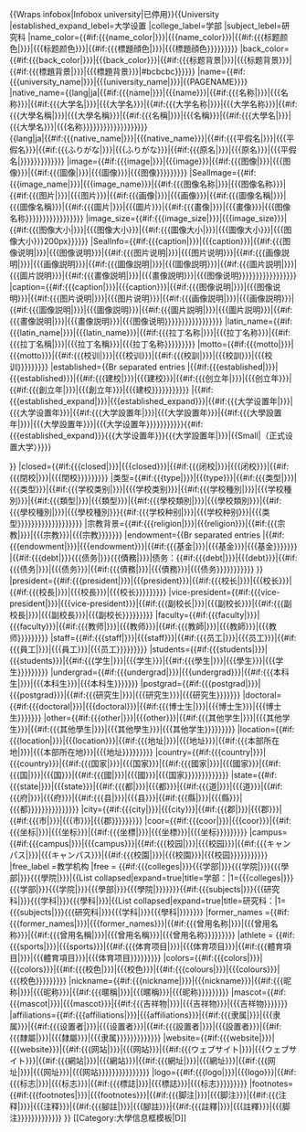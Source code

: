 <noinclude>{{Wraps infobox|Infobox university|已停用}}</noinclude>{{University
|established_expand_lebel=大学设置
|college_label=学部
|subject_lebel=研究科
|name_color={{#if:{{{name_color|}}}|{{{name_color}}}|{{#if:{{{标题颜色|}}}|{{{标题颜色}}}|{{#if:{{{標題顔色|}}}|{{{標題顔色}}}}}}}}}
|back_color={{#if:{{{back_color|}}}|{{{back_color}}}|{{#if:{{{标题背景|}}}|{{{标题背景}}}|{{#if:{{{標題背景|}}}|{{{標題背景}}}|#bcbcbc}}}}}}
|name={{#if:{{{university_name|}}}|{{{university_name|}}}|{{PAGENAME}}}}
|native_name={{lang|ja|{{#if:{{{name|}}}|{{{name}}}|{{#if:{{{名称|}}}|{{{名称}}}|{{#if:{{{大学名|}}}|{{{大学名}}}|{{#if:{{{大学名称|}}}|{{{大学名称}}}|{{#if:{{{大學名稱|}}}|{{{大學名稱}}}|{{#if:{{{名稱|}}}|{{{名稱}}}|{{#if:{{{大學名|}}}|{{{大學名}}}<noinclude>|{{{名称}}}</noinclude>}}}}}}}}}}}}}}}}<br>{{lang|ja|{{#if:{{{native_name|}}}|{{{native_name}}}|{{#if:{{{平假名|}}}|{{{平假名}}}|{{#if:{{{ふりがな|}}}|{{{ふりがな}}}|{{#if:{{{原名|}}}|{{{原名}}}<noinclude>|{{{平假名|}}}</noinclude>}}}}}}}}}}
|image={{#if:{{{image|}}}|{{{image}}}|{{#if:{{{图像|}}}|{{{图像}}}|{{#if:{{{圖像|}}}|{{{圖像}}}<noinclude>|{{{图像}}}</noinclude>}}}}}}
|SealImage={{#if:{{{image_name|}}}|{{{image_name}}}|{{#if:{{{图像名称|}}}|{{{图像名称}}}|{{#if:{{{图片|}}}|{{{图片}}}|{{#if:{{{画像|}}}|{{{画像}}}|{{#if:{{{圖像名稱|}}}|{{{圖像名稱}}}|{{#if:{{{圖片|}}}|{{{圖片}}}|{{#if:{{{畫像|}}}|{{{畫像}}}<noinclude>|{{{图像名称}}}</noinclude>}}}}}}}}}}}}}}
|image_size={{#if:{{{image_size|}}}|{{{image_size}}}|{{#if:{{{图像大小|}}}|{{{图像大小}}}|{{#if:{{{圖像大小|}}}|{{{圖像大小}}}|<noinclude>{{{图像大小}}}</noinclude><includeonly>200px</includeonly>}}}}}}
|SealInfo={{#if:{{{caption|}}}|{{{caption}}}|{{#if:{{{图像说明|}}}|{{{图像说明}}}|{{#if:{{{图片说明|}}}|{{{图片说明}}}|{{#if:{{{画像説明|}}}|{{{画像説明}}}|{{#if:{{{圖像説明|}}}|{{{圖像説明}}}|{{#if:{{{圖片説明|}}}|{{{圖片説明}}}|{{#if:{{{畫像説明|}}}|{{{畫像説明}}}<noinclude>|{{{图像说明}}}</noinclude>}}}}}}}}}}}}}}
|caption={{#if:{{{caption|}}}|{{{caption}}}|{{#if:{{{图像说明|}}}|{{{图像说明}}}|{{#if:{{{图片说明|}}}|{{{图片说明}}}|{{#if:{{{画像説明|}}}|{{{画像説明}}}|{{#if:{{{圖像説明|}}}|{{{圖像説明}}}|{{#if:{{{圖片説明|}}}|{{{圖片説明}}}|{{#if:{{{畫像説明|}}}|{{{畫像説明}}}<noinclude>|{{{图像说明}}}</noinclude>}}}}}}}}}}}}}}
|latin_name={{#if:{{{latin_name|}}}|{{{latin_name}}}|{{#if:{{{拉丁名称|}}}|{{{拉丁名称}}}|{{#if:{{{拉丁名稱|}}}|{{{拉丁名稱}}}<noinclude>|{{{拉丁名称}}}</noinclude>}}}}}}
|motto={{#if:{{{motto|}}}|{{{motto}}}|{{#if:{{{校训|}}}|{{{校训}}}|{{#if:{{{校訓|}}}|{{{校訓}}}<noinclude>|{{{校训}}}</noinclude>}}}}}}
|established={{Br separated entries
|{{#if:{{{established|}}}|{{{established}}}|{{#if:{{{建校|}}}|{{{建校}}}|{{#if:{{{创立年|}}}|{{{创立年}}}|{{#if:{{{創立年|}}}|{{{創立年}}}<noinclude>|{{{建校}}}</noinclude>}}}}}}}}
|{{#if:{{{established_expand|}}}|{{{established_expand}}}|{{#if:{{{大学设置年|}}}|{{{大学设置年}}}|{{#if:{{{大学設置年|}}}|{{{大学設置年}}}|{{#if:{{{大學設置年|}}}|{{{大學設置年}}}<noinclude>|{{{大学设置年}}}</noinclude>}}}}}}}}{{#if:{{{established_expand}}}{{{大学设置年}}}{{{大学設置年|}}}|{{Small|（正式设置大学）}}}}

}}
|closed={{#if:{{{closed|}}}|{{{closed}}}|{{#if:{{{闭校|}}}|{{{闭校}}}|{{#if:{{{閉校|}}}|{{{閉校}}}}}}}}}
|类型={{#if:{{{type|}}}|{{{type}}}|{{#if:{{{类型|}}}|{{{类型}}}|{{#if:{{{学校类别|}}}|{{{学校类别}}}|{{#if:{{{学校種別|}}}|{{{学校種別}}}|{{#if:{{{類型|}}}|{{{類型}}}|{{#if:{{{學校類別|}}}|{{{學校類別}}}|{{#if:{{{學校種別|}}}|{{{學校種別}}}{{#if:{{{学校种别|}}}|{{{学校种别}}}<noinclude>|{{{类型}}}</noinclude>}}}}}}}}}}}}}}}}
|宗教背景={{#if:{{{religion|}}}|{{{religion}}}|{{#if:{{{宗教|}}}|{{{宗教}}}<noinclude>|{{{宗教}}}</noinclude>}}}}
|endowment={{Br separated entries
|{{#if:{{{endowment|}}}|{{{endowment}}}|{{#if:{{{基金|}}}|{{{基金}}}<noinclude>|{{{基金}}}</noinclude>}}}}
|{{#if:{{{debt|}}}{{{债务|}}}{{{債務|}}}|债务：{{#if:{{{debt|}}}|{{{debt}}}|{{#if:{{{债务|}}}|{{{债务}}}|{{#if:{{{債務|}}}|{{{債務}}}<noinclude>|{{{债务}}}</noinclude>}}}}}}}}
}}
|president={{#if:{{{president|}}}|{{{president}}}|{{#if:{{{校长|}}}|{{{校长}}}|{{#if:{{{校長|}}}|{{{校長}}}<noinclude>|{{{校长}}}</noinclude>}}}}}}
|vice-president={{#if:{{{vice-president|}}}|{{{vice-president}}}|{{#if:{{{副校长|}}}|{{{副校长}}}|{{#if:{{{副校長|}}}|{{{副校長}}}<noinclude>|{{{副校长}}}</noinclude>}}}}}}
|faculty={{#if:{{{faculty|}}}|{{{faculty}}}|{{#if:{{{教师|}}}|{{{教师}}}|{{#if:{{{教師|}}}|{{{教師}}}<noinclude>|{{{教师}}}</noinclude>}}}}}}
|staff={{#if:{{{staff|}}}|{{{staff}}}|{{#if:{{{员工|}}}|{{{员工}}}|{{#if:{{{員工|}}}|{{{員工}}}<noinclude>|{{{员工}}}</noinclude>}}}}}}
|students={{#if:{{{students|}}}|{{{students}}}|{{#if:{{{学生|}}}|{{{学生}}}|{{#if:{{{學生|}}}|{{{學生}}}<noinclude>|{{{学生}}}</noinclude>}}}}}}
|undergrad={{#if:{{{undergrad|}}}|{{{undergrad}}}|{{#if:{{{本科生|}}}|{{{本科生}}}<noinclude>|{{{本科生}}}</noinclude>}}}}
|postgrad={{#if:{{{postgrad|}}}|{{{postgrad}}}|{{#if:{{{研究生|}}}|{{{研究生}}}<noinclude>|{{{研究生}}}</noinclude>}}}}
|doctoral={{#if:{{{doctoral|}}}|{{{doctoral}}}|{{#if:{{{博士生|}}}|{{{博士生}}}<noinclude>|{{{博士生}}}</noinclude>}}}}
|other={{#if:{{{other|}}}|{{{other}}}|{{#if:{{{其他学生|}}}|{{{其他学生}}}|{{#if:{{{其他學生|}}}|{{{其他學生}}}<noinclude>|{{{其他学生}}}</noinclude>}}}}}}
|location={{#if:{{{location|}}}|{{{location}}}|{{#if:{{{地址|}}}|{{{地址}}}|{{#if:{{{本部所在地|}}}|{{{本部所在地}}}<noinclude>|{{{地址}}}</noinclude>}}}}}}
|country={{#if:{{{country|}}}|{{{country}}}|{{#if:{{{国家|}}}|{{{国家}}}|{{#if:{{{國家|}}}|{{{國家}}}|{{#if:{{{国|}}}|{{{国}}}|{{#if:{{{國|}}}|{{{國}}}<noinclude>|{{{国家}}}</noinclude>}}}}}}}}}}
|state={{#if:{{{state|}}}|{{{state}}}|{{#if:{{{都|}}}|{{{都}}}|{{#if:{{{道|}}}|{{{道}}}|{{#if:{{{府|}}}|{{{府}}}|{{#if:{{{县|}}}|{{{县}}}|{{#if:{{{縣|}}}|{{{縣}}}<noinclude>|{{{都}}}</noinclude>}}}}}}}}}}}}
|city={{#if:{{{city|}}}|{{{city}}}|{{#if:{{{郡|}}}|{{{郡}}}|{{#if:{{{市|}}}|{{{市}}}<noinclude>|{{{郡}}}</noinclude>}}}}}}
|coor={{#if:{{{coor|}}}|{{{coor}}}|{{#if:{{{坐标|}}}|{{{坐标}}}|{{#if:{{{坐標|}}}|{{{坐標}}}<noinclude>|{{{坐标}}}</noinclude>}}}}}}
|campus={{#if:{{{campus|}}}|{{{campus}}}|{{#if:{{{校园|}}}|{{{校园}}}|{{#if:{{{キャンパス|}}}|{{{キャンパス}}}|{{#if:{{{校園|}}}|{{{校園}}}<noinclude>|{{{校园}}}</noinclude>}}}}}}}}
|free_label        =教学机构
|free              =
{{#if:{{{colleges|}}}{{{学部|}}}{{{学院|}}}{{{學部|}}}{{{學院|}}}|{{List collapsed|expand=true|title=学部：|1={{{colleges|}}}{{{学部|}}}{{{学院|}}}{{{學部|}}}{{{學院|}}}}}}}{{#if:{{{subjects|}}}{{{研究科|}}}{{{学科|}}}{{{學科|}}}|{{List collapsed|expand=true|title=研究科：|1={{{subjects|}}}{{{研究科|}}}{{{学科|}}}{{{學科|}}}}}}}
|former_names      ={{#if:{{{former_names|}}}|{{{former_names}}}|{{#if:{{{曾用名称|}}}|{{{曾用名称}}}|{{#if:{{{曾用名稱|}}}|{{{曾用名稱}}}<noinclude>|{{{曾用名称}}}</noinclude>}}}}}}
|athlete     = {{#if:{{{sports|}}}|{{{sports}}}|{{#if:{{{体育项目|}}}|{{{体育项目}}}|{{#if:{{{體育項目|}}}|{{{體育項目}}}<noinclude>|{{{体育项目}}}</noinclude>}}}}}}
|colors={{#if:{{{colors|}}}|{{{colors}}}|{{#if:{{{校色|}}}|{{{校色}}}|{{#if:{{{colours|}}}|{{{colours}}}<noinclude>|{{{校色}}}</noinclude>}}}}}}
|nickname={{#if:{{{nickname|}}}|{{{nickname}}}|{{#if:{{{昵称|}}}|{{{昵称}}}|{{#if:{{{暱稱|}}}|{{{暱稱}}}<noinclude>|{{{昵称}}}</noinclude>}}}}}}
|mascot={{#if:{{{mascot|}}}|{{{mascot}}}|{{#if:{{{吉祥物|}}}|{{{吉祥物}}}<noinclude>|{{{吉祥物}}}</noinclude>}}}}
|affiliations={{#if:{{{affiliations|}}}|{{{affiliations}}}|{{#if:{{{隶属|}}}|{{{隶属}}}|{{#if:{{{设置者|}}}|{{{设置者}}}|{{#if:{{{設置者|}}}|{{{設置者}}}|{{#if:{{{隸屬|}}}|{{{隸屬}}}<noinclude>|{{{隶属}}}</noinclude>}}}}}}}}}}
|website={{#if:{{{website|}}}|{{{website}}}|{{#if:{{{网站|}}}|{{{网站}}}|{{#if:{{{ウェブサイト|}}}|{{{ウェブサイト}}}|{{#if:{{{網站|}}}|{{{網站}}}|{{#if:{{{網址|}}}|{{{網址}}}|{{#if:{{{网址|}}}|{{{网址}}}<noinclude>|{{{网站}}}</noinclude>}}}}}}}}}}}}
|logo={{#if:{{{logo|}}}|{{{logo}}}|{{#if:{{{标志|}}}|{{{标志}}}|{{#if:{{{標誌|}}}|{{{標誌}}}<noinclude>|{{{标志}}}</noinclude>}}}}}}
|footnotes={{#if:{{{footnotes|}}}|{{{footnotes}}}|{{#if:{{{脚注|}}}|{{{脚注}}}|{{#if:{{{注释|}}}|{{{注释}}}|{{#if:{{{腳註|}}}|{{{腳註}}}|{{#if:{{{註釋|}}}|{{{註釋}}}<noinclude>|{{{脚注}}}</noinclude>}}}}}}}}}}
}}<noinclude>
[[Category:大學信息框模板|D]]
</noinclude>